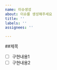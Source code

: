 ```yaml
---
name: 이슈생성
about: 이슈를 생성해주세요
title: ''
labels: ''
assignees: ''

---
```


##제목
- [ ] 구현내용1
- [ ] 구현내용2
